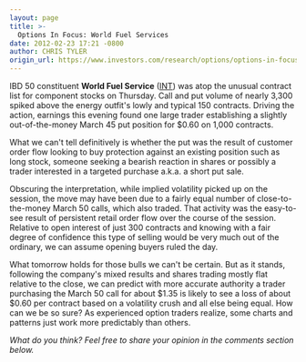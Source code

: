 ```yaml
---
layout: page
title: >-
  Options In Focus: World Fuel Services
date: 2012-02-23 17:21 -0800
author: CHRIS TYLER
origin_url: https://www.investors.com/research/options/options-in-focus-world-fuel-services/
---
```






IBD 50 constituent **World Fuel Service**  ([INT](https://research.investors.com/quote.aspx?symbol=INT)) was atop the unusual contract list for component stocks on Thursday. Call and put volume of nearly 3,300 spiked above the energy outfit's lowly and typical 150 contracts. Driving the action, earnings this evening found one large trader establishing a slightly out-of-the-money March 45 put position for $0.60 on 1,000 contracts. 

  

What we can't tell definitively is whether the put was the result of customer order flow looking to buy protection against an existing position such as long stock, someone seeking a bearish reaction in shares or possibly a trader interested in a targeted purchase a.k.a. a short put sale.

  

Obscuring the interpretation, while implied volatility picked up on the session, the move may have been due to a fairly equal number of close-to-the-money March 50 calls, which also traded. That activity was the easy-to-see result of persistent retail order flow over the course of the session. Relative to open interest of just 300 contracts and knowing with a fair degree of confidence this type of selling would be very much out of the ordinary, we can assume opening buyers ruled the day.

  

What tomorrow holds for those bulls we can't be certain. But as it stands, following the company's mixed results and shares trading mostly flat relative to the close, we can predict with more accurate authority a trader purchasing the March 50 call for about $1.35 is likely to see a loss of about $0.60 per contract based on a volatility crush and all else being equal. How can we be so sure? As experienced option traders realize, some charts and patterns just work more predictably than others.

  

*What do you think? Feel free to share your opinion in the comments section below.*




